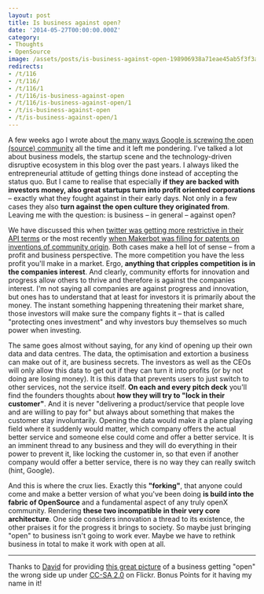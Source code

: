 ```yaml
---
layout: post
title: Is business against open?
date: '2014-05-27T00:00:00.000Z'
category:
- Thoughts
- OpenSource
image: /assets/posts/is-business-against-open-198906938a71eae45ab5f3f3aa547f94ec8db81656.jpg
redirects:
- /t/116
- /t/116/
- /t/116/1
- /t/116/is-business-against-open
- /t/116/is-business-against-open/1
- /t/is-business-against-open
- /t/is-business-against-open/1
---
```


A few weeks ago I wrote about [the many ways Google is screwing the open (source) community](/2014/04/22/stop-it-open-source-google-aint-gonna-care-about-you-ever) all the time and it left me pondering. I've talked a lot about business models, the startup scene and the technology-driven disruptive ecosystem in this blog over the past years. I always liked the entrepreneurial attitude of getting things done instead of accepting the status quo. But I came to realise that especially **if they are backed with investors money, also great startups turn into profit oriented corporations** – exactly what they fought against in their early days. Not only in a few cases they also **turn against the open culture they originated from**. Leaving me with the question: is business – in general – against open?

We have discussed this when [twitter was getting more restrictive in their API terms](http://www.huffingtonpost.com/2012/08/16/twitter-api-changes-2012_n_1793248.html) or the most recently [when Makerbot was filing for patents on inventions of community origin](http://www.openbeamusa.com/blog/2014/5/22/stay-classy-makerbot). Both cases make a hell lot of sense – from a profit and business perspective. The more competition you have the less profit you'll make in a market. Ergo, **anything that cripples competition is in the companies interest**. And clearly, community efforts for innovation and progress allow others to thrive and therefore is against the companies interest. I'm not saying all companies are against progress and innovation, but ones has to understand that at least for investors it is primarily about the money. The instant something happening threatening their market share, those investors will make sure the company fights it – that is called "protecting ones investment" and why investors buy themselves so much power when investing.

The same goes almost without saying, for any kind of opening up their own data and data centres. The data, the optimisation and extortion a business can make out of it, are business secrets. The investors as well as the CEOs will only allow this data to get out if they can turn it into profits (or by not doing are losing money). It is this data that prevents users to just switch to other services, not the service itself. **On each and every pitch deck** you'll find the founders thoughts about **how they will try to "lock in their customer"**. And it is never "delivering a product/service that people love and are willing to pay for" but always about something that makes the customer stay involuntarily. Opening the data would make it a plane playing field where it suddenly would matter, which company offers the actual better service and someone else could come and offer a better service. It is an imminent thread to any business and they will do everything in their power to prevent it, like locking the customer in, so that even if another company would offer a better service, there is no way they can really switch (hint, Google).

And this is where the crux lies. Exactly this **"forking"**, that anyone could come and make a better version of what you've been doing **is build into the fabric of OpenSource** and a fundamental aspect of any truly openX community. Rendering **these two incompatible in their very core architecture**. One side considers innovation a thread to its existence, the other praises it for the progress it brings to society. So maybe just bringing "open" to business isn't going to work ever. Maybe we have to rethink business in total to make it work with open at all.

----

Thanks to [David](https://www.flickr.com/photos/bootbearwdc/) for providing [this great picture](https://www.flickr.com/photos/bootbearwdc/15542832) of a business getting "open" the wrong side up under [CC-SA 2.0](https://creativecommons.org/licenses/by/2.0/) on Flickr. Bonus Points for it having my name in it!
